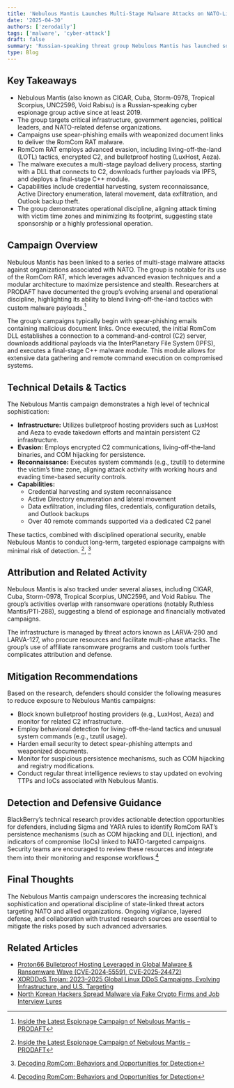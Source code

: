 ```yaml
---
title: 'Nebulous Mantis Launches Multi-Stage Malware Attacks on NATO-Linked Organizations'
date: '2025-04-30'
authors: ['zerodaily']
tags: ['malware', 'cyber-attack']
draft: false
summary: 'Russian-speaking threat group Nebulous Mantis has launched sophisticated, multi-stage malware attacks targeting NATO-associated organizations, leveraging RomCom RAT and advanced evasion tactics.'
type: Blog
---
```


## Key Takeaways

- Nebulous Mantis (also known as CIGAR, Cuba, Storm-0978, Tropical Scorpius, UNC2596, Void Rabisu) is a Russian-speaking cyber espionage group active since at least 2019.
- The group targets critical infrastructure, government agencies, political leaders, and NATO-related defense organizations.
- Campaigns use spear-phishing emails with weaponized document links to deliver the RomCom RAT malware.
- RomCom RAT employs advanced evasion, including living-off-the-land (LOTL) tactics, encrypted C2, and bulletproof hosting (LuxHost, Aeza).
- The malware executes a multi-stage payload delivery process, starting with a DLL that connects to C2, downloads further payloads via IPFS, and deploys a final-stage C++ module.
- Capabilities include credential harvesting, system reconnaissance, Active Directory enumeration, lateral movement, data exfiltration, and Outlook backup theft.
- The group demonstrates operational discipline, aligning attack timing with victim time zones and minimizing its footprint, suggesting state sponsorship or a highly professional operation.

## Campaign Overview

Nebulous Mantis has been linked to a series of multi-stage malware attacks against organizations associated with NATO. The group is notable for its use of the RomCom RAT, which leverages advanced evasion techniques and a modular architecture to maximize persistence and stealth. Researchers at PRODAFT have documented the group’s evolving arsenal and operational discipline, highlighting its ability to blend living-off-the-land tactics with custom malware payloads.[^1]

The group’s campaigns typically begin with spear-phishing emails containing malicious document links. Once executed, the initial RomCom DLL establishes a connection to a command-and-control (C2) server, downloads additional payloads via the InterPlanetary File System (IPFS), and executes a final-stage C++ malware module. This module allows for extensive data gathering and remote command execution on compromised systems.

## Technical Details & Tactics

The Nebulous Mantis campaign demonstrates a high level of technical sophistication:

- **Infrastructure:** Utilizes bulletproof hosting providers such as LuxHost and Aeza to evade takedown efforts and maintain persistent C2 infrastructure.
- **Evasion:** Employs encrypted C2 communications, living-off-the-land binaries, and COM hijacking for persistence.
- **Reconnaissance:** Executes system commands (e.g., tzutil) to determine the victim’s time zone, aligning attack activity with working hours and evading time-based security controls.
- **Capabilities:**
  - Credential harvesting and system reconnaissance
  - Active Directory enumeration and lateral movement
  - Data exfiltration, including files, credentials, configuration details, and Outlook backups
  - Over 40 remote commands supported via a dedicated C2 panel

These tactics, combined with disciplined operational security, enable Nebulous Mantis to conduct long-term, targeted espionage campaigns with minimal risk of detection. [^1], [^2]

## Attribution and Related Activity

Nebulous Mantis is also tracked under several aliases, including CIGAR, Cuba, Storm-0978, Tropical Scorpius, UNC2596, and Void Rabisu. The group’s activities overlap with ransomware operations (notably Ruthless Mantis/PTI-288), suggesting a blend of espionage and financially motivated campaigns. 

The infrastructure is managed by threat actors known as LARVA-290 and LARVA-127, who procure resources and facilitate multi-phase attacks. The group’s use of affiliate ransomware programs and custom tools further complicates attribution and defense.

## Mitigation Recommendations

Based on the research, defenders should consider the following measures to reduce exposure to Nebulous Mantis campaigns:

- Block known bulletproof hosting providers (e.g., LuxHost, Aeza) and monitor for related C2 infrastructure.
- Employ behavioral detection for living-off-the-land tactics and unusual system commands (e.g., tzutil usage).
- Harden email security to detect spear-phishing attempts and weaponized documents.
- Monitor for suspicious persistence mechanisms, such as COM hijacking and registry modifications.
- Conduct regular threat intelligence reviews to stay updated on evolving TTPs and IoCs associated with Nebulous Mantis.

## Detection and Defensive Guidance

BlackBerry’s technical research provides actionable detection opportunities for defenders, including Sigma and YARA rules to identify RomCom RAT’s persistence mechanisms (such as COM hijacking and DLL injection), and indicators of compromise (IoCs) linked to NATO-targeted campaigns. Security teams are encouraged to review these resources and integrate them into their monitoring and response workflows.[^2]

## Final Thoughts

The Nebulous Mantis campaign underscores the increasing technical sophistication and operational discipline of state-linked threat actors targeting NATO and allied organizations. Ongoing vigilance, layered defense, and collaboration with trusted research sources are essential to mitigate the risks posed by such advanced adversaries.

## Related Articles

- [Proton66 Bulletproof Hosting Leveraged in Global Malware & Ransomware Wave (CVE‑2024‑55591, CVE‑2025‑24472)](/blog/2025-04-21-cybercriminals-exploit-proton66-bulletproof-hosting)
- [XORDDoS Trojan: 2023–2025 Global Linux DDoS Campaigns, Evolving Infrastructure, and U.S. Targeting](/blog/2025-04-18-xorddos-linux-ddos-malware-global-campaign)
- [North Korean Hackers Spread Malware via Fake Crypto Firms and Job Interview Lures](/blog/2025-04-27-north-korean-hackers-fake-crypto-job-lures)

[^1]: [Inside the Latest Espionage Campaign of Nebulous Mantis – PRODAFT](https://catalyst.prodaft.com/public/report/inside-the-latest-espionage-campaign-of-nebulous-mantis/overview)
[^2]: [Decoding RomCom: Behaviors and Opportunities for Detection](https://blogs.blackberry.com/en/2023/07/decoding-romcom-behaviors-and-opportunities-for-detection/)
